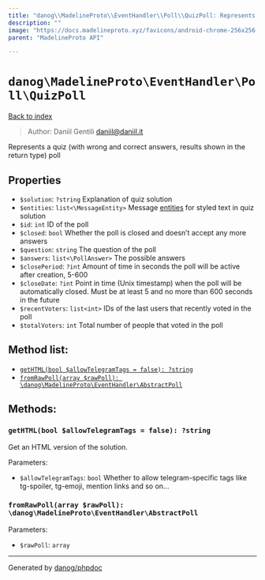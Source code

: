 ```yaml
---
title: "danog\\MadelineProto\\EventHandler\\Poll\\QuizPoll: Represents a quiz (with wrong and correct answers, results shown in the return type) poll"
description: ""
image: "https://docs.madelineproto.xyz/favicons/android-chrome-256x256.png"
parent: "MadelineProto API"

---
```

# `danog\MadelineProto\EventHandler\Poll\QuizPoll`
[Back to index](../../../../index.html)

> Author: Daniil Gentili <daniil@daniil.it>  
  

Represents a quiz (with wrong and correct answers, results shown in the return type) poll  



## Properties
* `$solution`: `?string` Explanation of quiz solution
* `$entities`: `list<\MessageEntity>` Message [entities](https://core.telegram.org/api/entities) for styled text in quiz solution
* `$id`: `int` ID of the poll
* `$closed`: `bool` Whether the poll is closed and doesn’t accept any more answers
* `$question`: `string` The question of the poll
* `$answers`: `list<\PollAnswer>` The possible answers
* `$closePeriod`: `?int` Amount of time in seconds the poll will be active after creation, 5-600
* `$closeDate`: `?int` Point in time (Unix timestamp) when the poll will be automatically closed. Must be at least 5 and no more than 600 seconds in the future
* `$recentVoters`: `list<int>` IDs of the last users that recently voted in the poll
* `$totalVoters`: `int` Total number of people that voted in the poll

## Method list:
* [`getHTML(bool $allowTelegramTags = false): ?string`](#gethtml-bool-allowtelegramtags-false-string)
* [`fromRawPoll(array $rawPoll): \danog\MadelineProto\EventHandler\AbstractPoll`](#fromrawpoll-array-rawpoll-danog-madelineproto-eventhandler-abstractpoll)

## Methods:
### `getHTML(bool $allowTelegramTags = false): ?string`

Get an HTML version of the solution.


Parameters:

* `$allowTelegramTags`: `bool` Whether to allow telegram-specific tags like tg-spoiler, tg-emoji, mention links and so on...  



### `fromRawPoll(array $rawPoll): \danog\MadelineProto\EventHandler\AbstractPoll`




Parameters:

* `$rawPoll`: `array`   



---
Generated by [danog/phpdoc](https://phpdoc.daniil.it)
